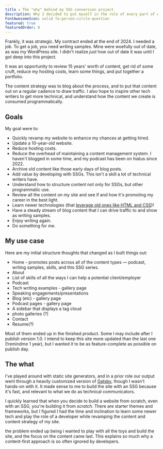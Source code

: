 ```yaml
---
title : The "why" behind my SSG conversion project
description: Why I decided to put myself in the role of every part of web development to update my personal website.
FontAwesomeIcon: solid fa-person-circle-question
featured: true
featuredOrder: 0
---
```


Frankly, it was strategic. My contract ended at the end of 2024. I needed a job. To get a job, you need writing samples. Mine were woefully out of date, as was my WordPress site. I didn't realize *just* how out of date it was until I got deep into this project.

It was an opportunity to review 15 years' worth of content, get rid of some cruft, reduce my hosting costs, learn some things, and put together a portfolio.

The content strategy was to blog about the process, and to put that content out on a regular cadence to draw traffic. I also hope to inspire other tech writers to get more technical, and understand how the content we create is consumed programmatically.

## Goals

My goal were to:

- Quickly revamp my website to enhance my chances at getting hired.
- Update a 10-year-old website.
- Reduce hosting costs.
- Reduce the overhead of maintaining a content management system. I haven't blogged in some time, and my podcast has been on hiatus since 2022.
- Archive old content like those early days of blog posts.
- Add value by developing with SSGs. This isn't a skill a lot of technical writers have.
- Understand how to structure content not only for SSGs, but other programmatic use.
- Review all the content on my site and see if and how it's promoting my career in the best light.
- Learn newer technologies (that [leverage old ones like HTML and CSS](../creating-templates))!
- Have a steady stream of blog content that I can drive traffic to and show as writing samples.
- Enjoy writing again.
- Do something for *me*.

## My use case

Here are my initial structure thoughts that changed as I built things out:

- Home - promotes posts across all of the content types &mdash; podcast, writing samples, skills, and this SSG series.
- About
- List of skills of all the ways I can help a potential client/employer
- Podcast
- Tech writing examples - gallery page
- Speaking engagements/presentations
- Blog (etc) - gallery page
- Podcast pages  - gallery page
- A sidebar that displays a tag cloud
- photo galleries (?)
- Contact
- Resume(?)

Most of them ended up in the finished product. Some I may include after I publish version 1.0. I intend to keep this site more updated than the last one (!remindme 1 year), but I wanted it to be as feature-complete as possible on publish day.

## The what

I've played around with static site generators, and in a prior role our output went through a heavily customized version of [Gatsby](https://gatsby.js), though I wasn't hands-on with it. It made sense to me to build the site with an SSG because it's fast, and relevant to what we do as technical communicators.

I quickly learned that when you decide to build a website from scratch, even with an SSG, you're building it from *scratch*. There are starter themes and frameworks, but I figured I had the time and inclination to learn some newer tech and play the role of a developer while revamping the content and content strategy of my site.

the problem ended up being i wanted to play with all the toys and build the site, and the focus on the content came last. This explains so much why a content-first approach is so often ignored by developers.
